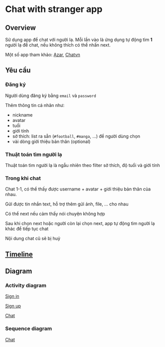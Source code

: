 # Chat with stranger app

## Overview

Sử dụng app để chat với người lạ. Mỗi lần vào là ứng dụng tự động tìm __1__ người lạ để chat, nếu không thích có thể nhấn next.

Một số app tham khảo: [Azar](https://www.azar-web.com/#/home), [Chatvn](https://www.chatvn.me/)

## Yêu cầu

### Đăng ký

Người dùng đăng ký bằng `email` và `password`

Thêm thông tin cá nhân như:
- nickname
- avatar
- tuổi
- giới tính
- sở thích: list ra sẵn (`#football`, `#manga`, ...) để người dùng chọn
- vài dòng giới thiệu bản thân (optional)

### Thuật toán tìm người lạ

Thuật toán tìm người lạ là ngẫu nhiên theo filter sở thích, độ tuổi và giới tính

### Trong khi chat

Chat 1-1, có thể thấy được username + avatar + giới thiệu bản thân của nhau.

Gửi được tin nhắn text, hỗ trợ thêm gửi ảnh, file, ... cho nhau

Có thể next nếu cảm thấy nói chuyện không hợp

Sau khi chọn next hoặc người còn lại chọn next, app tự động tìm người lạ khác để tiếp tục chat

Nội dung chat cũ sẽ bị huỷ

## [Timeline](timeline.md)

## Diagram

### Activity diagram

[Sign in](diagram/activity/sign_in.md)

[Sign up](diagram/activity/sign_up.md)

[Chat](diagram/activity/chat.md)

### Sequence diagram

[Chat](diagram/sequence/chat.md)